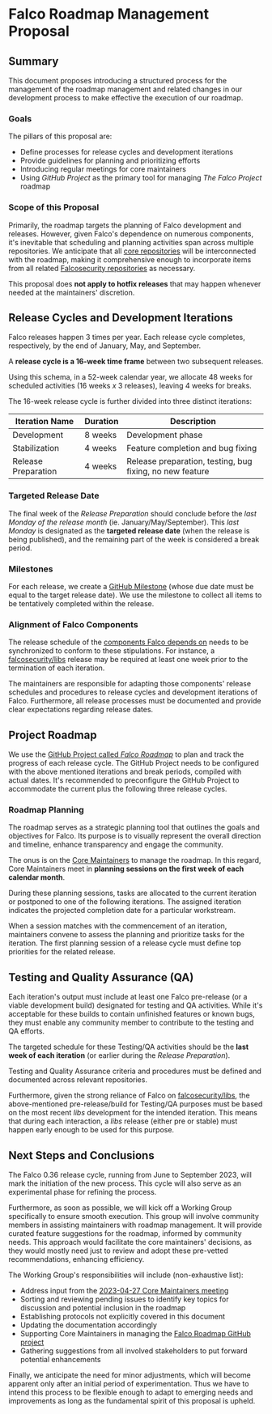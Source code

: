 # Falco Roadmap Management Proposal

## Summary 

This document proposes introducing a structured process for the management of the roadmap management and related changes in our development process to make effective the execution of our roadmap.

### Goals

The pillars of this proposal are:

- Define processes for release cycles and development iterations
- Provide guidelines for planning and prioritizing efforts
- Introducing regular meetings for core maintainers
- Using *GitHub Project* as the primary tool for managing *The Falco Project* roadmap


### Scope of this Proposal

Primarily, the roadmap targets the planning of Falco development and releases. However, given Falco's dependence on numerous components, it's inevitable that scheduling and planning activities span across multiple repositories. We anticipate that all [core repositories](https://github.com/falcosecurity/evolution#official) will be interconnected with the roadmap, making it comprehensive enough to incorporate items from all related [Falcosecurity repositories](https://github.com/falcosecurity) as necessary.

This proposal does **not apply to hotfix releases** that may happen whenever needed at the maintainers' discretion.

## Release Cycles and Development Iterations

Falco releases happen 3 times per year. Each release cycle completes, respectively, by the end of January, May, and September.

A **release cycle is a 16-week time frame** between two subsequent releases.

Using this schema, in a 52-week calendar year, we allocate 48 weeks for scheduled activities (16 weeks *x* 3 releases), leaving 4 weeks for breaks.

The 16-week release cycle is further divided into three distinct iterations:

| Iteration Name | Duration | Description |
|---------------|----------|-------------|
| Development | 8 weeks | Development phase |
| Stabilization | 4 weeks | Feature completion and bug fixing |
| Release Preparation | 4 weeks | Release preparation, testing, bug fixing, no new feature |

### Targeted Release Date

The final week of the *Release Preparation* should conclude before the *last Monday of the release month* (ie. January/May/September). This *last Monday* is designated as the **targeted release date** (when the release is being published), and the remaining part of the week is considered a break period.

### Milestones

For each release, we create a [GitHub Milestone](https://github.com/falcosecurity/falco/milestones) (whose due date must be equal to the target release date). We use the milestone to collect all items to be tentatively completed within the release. 

### Alignment of Falco Components

The release schedule of the [components Falco depends on](https://github.com/falcosecurity/falco/blob/master/RELEASE.md#falco-components-versioning) needs to be synchronized to conform to these stipulations. For instance, a [falcosecurity/libs](https://github.com/falcosecurity/libs) release may be required at least one week prior to the termination of each iteration.

The maintainers are responsible for adapting those components' release schedules and procedures to release cycles and development iterations of Falco. Furthermore, all release processes must be documented and provide clear expectations regarding release dates.

## Project Roadmap

We use the [GitHub Project called *Falco Roadmap*](https://github.com/orgs/falcosecurity/projects/5) to plan and track the progress of each release cycle. The GitHub Project needs to be configured with the above mentioned iterations and break periods, compiled with actual dates. It's recommended to preconfigure the GitHub Project to accommodate the current plus the following three release cycles.

### Roadmap Planning

The roadmap serves as a strategic planning tool that outlines the goals and objectives for Falco. Its purpose is to visually represent the overall direction and timeline, enhance transparency and engage the community.

The onus is on the [Core Maintainers](https://github.com/falcosecurity/evolution/blob/main/GOVERNANCE.md#core-maintainers) to manage the roadmap. In this regard, Core Maintainers meet in **planning sessions on the first week of each calendar month**. 

During these planning sessions, tasks are allocated to the current iteration or postponed to one of the following iterations. The assigned iteration indicates the projected completion date for a particular workstream.

When a session matches with the commencement of an iteration, maintainers convene to assess the planning and prioritize tasks for the iteration. The first planning session of a release cycle must define top priorities for the related release.

## Testing and Quality Assurance (QA)

Each iteration's output must include at least one Falco pre-release (or a viable development build) designated for testing and QA activities. While it's acceptable for these builds to contain unfinished features or known bugs, they must enable any community member to contribute to the testing and QA efforts.

The targeted schedule for these Testing/QA activities should be the **last week of each iteration** (or earlier during the *Release Preparation*).

Testing and Quality Assurance criteria and procedures must be defined and documented across relevant repositories.

Furthermore, given the strong reliance of Falco on [falcosecurity/libs](https://github.com/falcosecurity/libs), the above-mentioned pre-release/build for Testing/QA purposes must be based on the most recent *libs* development for the intended iteration. This means that during each interaction, a *libs* release (either pre or stable) must happen early enough to be used for this purpose.

## Next Steps and Conclusions

The Falco 0.36 release cycle, running from June to September 2023, will mark the initiation of the new process. This cycle will also serve as an experimental phase for refining the process.

Furthermore, as soon as possible, we will kick off a Working Group specifically to ensure smooth execution. This group will involve community members in assisting maintainers with roadmap management. It will provide curated feature suggestions for the roadmap, informed by community needs. This approach would facilitate the core maintainers' decisions, as they would mostly need just to review and adopt these pre-vetted recommendations, enhancing efficiency.

The Working Group's responsibilities will include (non-exhaustive list):

- Address input from the [2023-04-27 Core Maintainers meeting](https://github.com/falcosecurity/community/blob/main/meeting-notes/2023-04-27-Falco-Roadmap-Discussion.md)
- Sorting and reviewing pending issues to identify key topics for discussion and potential inclusion in the roadmap
- Establishing protocols not explicitly covered in this document
- Updating the documentation accordingly
- Supporting Core Maintainers in managing the [Falco Roadmap GitHub project](https://github.com/orgs/falcosecurity/projects/5)
- Gathering suggestions from all involved stakeholders to put forward potential enhancements

Finally, we anticipate the need for minor adjustments, which will become apparent only after an initial period of experimentation. Thus we have to intend this process to be flexible enough to adapt to emerging needs and improvements as long as the fundamental spirit of this proposal is upheld.

